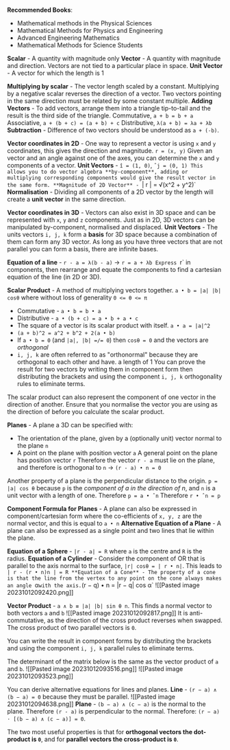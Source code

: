 **Recommended Books**:
- Mathematical methods in the Physical Sciences
- Mathematical Methods for Physics and Engineering
- Advanced Engineering Mathematics
- Mathematical Methods for Science Students

**Scalar** - A quantity with magnitude only
**Vector** - A quantity with magnitude and direction. Vectors are not tied to a particular place in space.
**Unit Vector** - A vector for which the length is 1

**Multiplying by scalar** - The vector length scaled by a constant. Multiplying by a negative scalar reverses the direction of a vector.
Two vectors pointing in the same direction must be related by some constant multiple.
**Adding Vectors** - To add vectors, arrange them into a triangle tip-to-tail and the result is the third side of the triangle.
Commutative, `a + b = b + a` 
Associative, `a + (b + c) = (a + b) + c`
Distributive, `λ(a + b) = λa + λb`
**Subtraction** - Difference of two vectors should be understood as `a + (-b)`.

**Vector coordinates in 2D**  - One way to represent a vector is using `x` and `y` coordinates, this gives the direction and magnitude. `r = (x, y)`
Given an vector and an angle against one of the axes, you can determine the `x` and `y` components of a vector.
**Unit Vectors** - `î = (1, 0)`, `ˆj = (0, 1)
This allows you to do vector algebra **by-component**, adding or multiplying corresponding components would give the result vector in the same form.
**Magnitude of 2D Vector** - `| r | = √(x^2 + y^2)`
**Normalisation** - Dividing all components of a 2D vector by the length will create a **unit vector** in the same direction.

**Vector coordinates in 3D** - Vectors can also exist in 3D space and can be represented with `x`, `y` and `z` components. 
Just as in 2D, 3D vectors can be manipulated by-component, normalised and displaced.
**Unit Vectors** - The units vectors `i, j, k` form a **basis** for 3D space because a combination of them can form any 3D vector.
As long as you have three vectors that are not parallel you can form a basis, there are infinite bases.

**Equation of a line** - `r - a = λ(b - a)` -> `r = a + λb
Express `r` in components, then rearrange and equate the components to find a cartesian equation of the line (in 2D or 3D).

**Scalar Product** - A method of multiplying vectors together. `a • b = |a| |b| cosθ` where without loss of generality `0 <= θ <= π`
- Commutative - `a • b = b • a`
- Distributive - `a • (b + c) = a • b + a • c`
- The square of a vector is its scalar product with itself. `a • a = |a|^2`
- `(a + b)^2 = a^2 + b^2 + 2(a • b)`
- If `a • b = 0` (and `|a|, |b| =/= 0`) then `cosθ = 0` and the vectors are *orthogonal*
- `i, j, k` are often referred to as "orthonormal" because they are orthogonal to each other and have. a length of 1
You can prove the result for two vectors by writing them in component form then distributing the brackets and using the component `i, j, k` orthogonality rules to eliminate terms.

The scalar product can also represent the component of one vector in the direction of another. Ensure that you normalise the vector you are using as the direction of before you calculate the scalar product.

**Planes** - A plane a 3D can be specified with:
- The orientation of the plane, given by a (optionally unit) vector normal to the plane `n`
- A point on the plane with position vector `a`
A general point on the plane has position vector `r`
Therefore the vector `r - a` must lie on the plane, and therefore is orthogonal to `n`
-> `(r - a) • n = 0`

Another property of a plane is the perpendicular distance to the origin.
`p = |a| cos θ` because `p` is the *component of a in the direction of n*, and `n` is a unit vector with a length of one.  Therefore `p = a • ˆn` Therefore `r • ˆn = p`

**Component Formula for Planes** - A plane can also be expressed in component/cartesian form where the co-efficients of `x, y, z` are the normal vector, and this is equal to `a • n`
**Alternative Equation of a Plane** - A plane can also be expressed as a single point and two lines that lie within the plane.

**Equation of a Sphere** - `|r - a| = R` where `a` is the centre and `R` is the radius.
**Equation of a Cylinder** - Consider the component of OR that is parallel to the axis normal to the surface, `|r| cosθ = | r • n|`. This leads to `| r - (r • n)n | = R
**Equation of a Cone** - The property of a cone is that the line from the vertex to any point on the cone always makes an angle `α` with the axis. `(r − q) • n = |r − q| cos α`
![[Pasted image 20231012092420.png]]

**Vector Product** - `a ∧ b ≡ |a| |b| sin θ n`. This finds a normal vector to both vectors `a` and `b`
![[Pasted image 20231012092817.png]]
It is anti-commutative, as the direction of the cross product reverses when swapped. The cross product of two parallel vectors is `0`.

You can write the result in component forms by distributing the brackets and using the component `i, j, k` parallel rules to eliminate terms.

The determinant of the matrix below is the same as the vector product of `a` and `b`.
![[Pasted image 20231012093516.png]]
![[Pasted image 20231012093523.png]]

You can derive alternative equations for lines and planes.
**Line** - `(r − a) ∧ (b − a) = 0` because they must be parallel.
![[Pasted image 20231012094638.png]]
**Plane** - `(b − a) ∧ (c − a)` is the normal to the plane. Therefore `(r - a)` is perpendicular to the normal. Therefore: `(r − a) ⋅ [(b − a) ∧ (c − a)] = 0`.

The two most useful properties is that for **orthogonal vectors the dot-product is `0`**, and for **parallel vectors the cross-product is `0`**.




